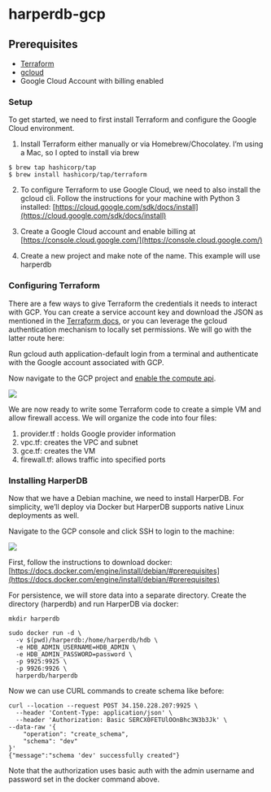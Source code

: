 # harperdb-gcp

## Prerequisites
* [Terraform](https://www.terraform.io/)
* [gcloud](https://cloud.google.com/sdk/docs/install)
* Google Cloud Account with billing enabled

### Setup

To get started, we need to first install Terraform and configure the Google Cloud environment.

1. Install Terraform either manually or via Homebrew/Chocolatey. I’m using a Mac, so I opted to install via brew

```
$ brew tap hashicorp/tap
$ brew install hashicorp/tap/terraform
```

2. To configure Terraform to use Google Cloud, we need to also install the gcloud cli. Follow the instructions for your machine with Python 3 installed: [https://cloud.google.com/sdk/docs/install](https://cloud.google.com/sdk/docs/install)

3. Create a Google Cloud account and enable billing at [https://console.cloud.google.com/](https://console.cloud.google.com/)

4. Create a new project and make note of the name. This example will use harperdb

### Configuring Terraform

There are a few ways to give Terraform the credentials it needs to interact with GCP. You can create a service account key and download the JSON as mentioned in the [Terraform docs](https://developer.hashicorp.com/terraform/tutorials/gcp-get-started/google-cloud-platform-build), or you can leverage the gcloud authentication mechanism to locally set permissions. We will go with the latter route here:

Run gcloud auth application-default login from a terminal and authenticate with the Google account associated with GCP.

Now navigate to the GCP project and [enable the compute api](https://console.developers.google.com/apis/api/compute.googleapis.com/overview).

![](https://cdn-images-1.medium.com/max/4496/1*zOyrtNJMEs5ybYSxGaCNEg.png)

We are now ready to write some Terraform code to create a simple VM and allow firewall access. We will organize the code into four files:

1. provider.tf : holds Google provider information
2. vpc.tf: creates the VPC and subnet
3. gce.tf: creates the VM
4. firewall.tf: allows traffic into specified ports

### Installing HarperDB

Now that we have a Debian machine, we need to install HarperDB. For simplicity, we’ll deploy via Docker but HarperDB supports native Linux deployments as well.

Navigate to the GCP console and click SSH to login to the machine:

![](https://cdn-images-1.medium.com/max/4604/1*KCUgJSMNGUY9UWukAtw1Jg.png)

First, follow the instructions to download docker: [https://docs.docker.com/engine/install/debian/#prerequisites](https://docs.docker.com/engine/install/debian/#prerequisites)

For persistence, we will store data into a separate directory. Create the directory (harperdb) and run HarperDB via docker:

    mkdir harperdb
    
    sudo docker run -d \
      -v $(pwd)/harperdb:/home/harperdb/hdb \
      -e HDB_ADMIN_USERNAME=HDB_ADMIN \
      -e HDB_ADMIN_PASSWORD=password \
      -p 9925:9925 \
      -p 9926:9926 \
      harperdb/harperdb

Now we can use CURL commands to create schema like before:

    curl --location --request POST 34.150.228.207:9925 \
      --header 'Content-Type: application/json' \
      --header 'Authorization: Basic SERCX0FETUlOOnBhc3N3b3Jk' \
    --data-raw '{
        "operation": "create_schema",
        "schema": "dev"
    }'
    {"message":"schema 'dev' successfully created"}

Note that the authorization uses basic auth with the admin username and password set in the docker command above.
